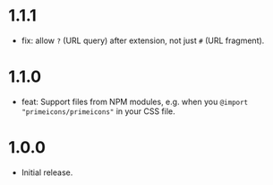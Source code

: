 # 1.1.1

* fix: allow `?` (URL query) after extension, not just `#` (URL fragment).

# 1.1.0

* feat: Support files from NPM modules, e.g. when you `@import "primeicons/primeicons"`
  in your CSS file. 

# 1.0.0

* Initial release.